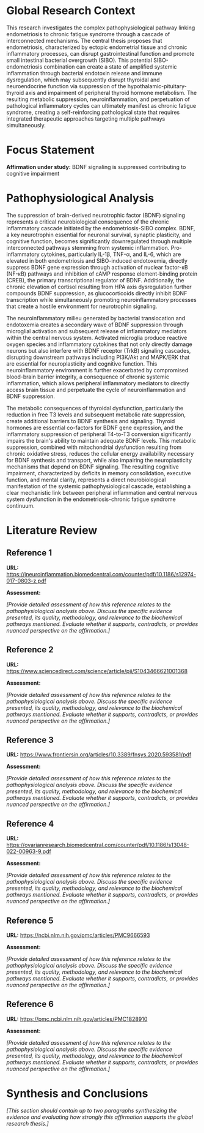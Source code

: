 # Global Research Context

This research investigates the complex pathophysiological pathway linking endometriosis to chronic fatigue syndrome through a cascade of interconnected mechanisms. The central thesis proposes that endometriosis, characterized by ectopic endometrial tissue and chronic inflammatory processes, can disrupt gastrointestinal function and promote small intestinal bacterial overgrowth (SIBO). This potential SIBO-endometriosis combination can create a state of amplified systemic inflammation through bacterial endotoxin release and immune dysregulation, which may subsequently disrupt thyroidal and neuroendocrine function via suppression of the hypothalamic-pituitary-thyroid axis and impairment of peripheral thyroid hormone metabolism. The resulting metabolic suppression, neuroinflammation, and perpetuation of pathological inflammatory cycles can ultimately manifest as chronic fatigue syndrome, creating a self-reinforcing pathological state that requires integrated therapeutic approaches targeting multiple pathways simultaneously.

# Focus Statement

**Affirmation under study:** BDNF signaling is suppressed contributing to cognitive impairment

# Pathophysiological Analysis

The suppression of brain-derived neurotrophic factor (BDNF) signaling represents a critical neurobiological consequence of the chronic inflammatory cascade initiated by the endometriosis-SIBO complex. BDNF, a key neurotrophin essential for neuronal survival, synaptic plasticity, and cognitive function, becomes significantly downregulated through multiple interconnected pathways stemming from systemic inflammation. Pro-inflammatory cytokines, particularly IL-1β, TNF-α, and IL-6, which are elevated in both endometriosis and SIBO-induced endotoxemia, directly suppress BDNF gene expression through activation of nuclear factor-κB (NF-κB) pathways and inhibition of cAMP response element-binding protein (CREB), the primary transcriptional regulator of BDNF. Additionally, the chronic elevation of cortisol resulting from HPA axis dysregulation further compounds BDNF suppression, as glucocorticoids directly inhibit BDNF transcription while simultaneously promoting neuroinflammatory processes that create a hostile environment for neurotrophin signaling.

The neuroinflammatory milieu generated by bacterial translocation and endotoxemia creates a secondary wave of BDNF suppression through microglial activation and subsequent release of inflammatory mediators within the central nervous system. Activated microglia produce reactive oxygen species and inflammatory cytokines that not only directly damage neurons but also interfere with BDNF receptor (TrkB) signaling cascades, disrupting downstream pathways including PI3K/Akt and MAPK/ERK that are essential for neuroplasticity and cognitive function. This neuroinflammatory environment is further exacerbated by compromised blood-brain barrier integrity, a consequence of chronic systemic inflammation, which allows peripheral inflammatory mediators to directly access brain tissue and perpetuate the cycle of neuroinflammation and BDNF suppression.

The metabolic consequences of thyroidal dysfunction, particularly the reduction in free T3 levels and subsequent metabolic rate suppression, create additional barriers to BDNF synthesis and signaling. Thyroid hormones are essential co-factors for BDNF gene expression, and the inflammatory suppression of peripheral T4-to-T3 conversion significantly impairs the brain's ability to maintain adequate BDNF levels. This metabolic suppression, combined with mitochondrial dysfunction resulting from chronic oxidative stress, reduces the cellular energy availability necessary for BDNF synthesis and transport, while also impairing the neuroplasticity mechanisms that depend on BDNF signaling. The resulting cognitive impairment, characterized by deficits in memory consolidation, executive function, and mental clarity, represents a direct neurobiological manifestation of the systemic pathophysiological cascade, establishing a clear mechanistic link between peripheral inflammation and central nervous system dysfunction in the endometriosis-chronic fatigue syndrome continuum.

# Literature Review

## Reference 1

**URL:** https://jneuroinflammation.biomedcentral.com/counter/pdf/10.1186/s12974-017-0803-z.pdf

**Assessment:**

*[Provide detailed assessment of how this reference relates to the pathophysiological analysis above. Discuss the specific evidence presented, its quality, methodology, and relevance to the biochemical pathways mentioned. Evaluate whether it supports, contradicts, or provides nuanced perspective on the affirmation.]*

## Reference 2

**URL:** https://www.sciencedirect.com/science/article/pii/S1043466621001368

**Assessment:**

*[Provide detailed assessment of how this reference relates to the pathophysiological analysis above. Discuss the specific evidence presented, its quality, methodology, and relevance to the biochemical pathways mentioned. Evaluate whether it supports, contradicts, or provides nuanced perspective on the affirmation.]*

## Reference 3

**URL:** https://www.frontiersin.org/articles/10.3389/fnsys.2020.593581/pdf

**Assessment:**

*[Provide detailed assessment of how this reference relates to the pathophysiological analysis above. Discuss the specific evidence presented, its quality, methodology, and relevance to the biochemical pathways mentioned. Evaluate whether it supports, contradicts, or provides nuanced perspective on the affirmation.]*

## Reference 4

**URL:** https://ovarianresearch.biomedcentral.com/counter/pdf/10.1186/s13048-022-00963-9.pdf

**Assessment:**

*[Provide detailed assessment of how this reference relates to the pathophysiological analysis above. Discuss the specific evidence presented, its quality, methodology, and relevance to the biochemical pathways mentioned. Evaluate whether it supports, contradicts, or provides nuanced perspective on the affirmation.]*

## Reference 5

**URL:** https://ncbi.nlm.nih.gov/pmc/articles/PMC9666593

**Assessment:**

*[Provide detailed assessment of how this reference relates to the pathophysiological analysis above. Discuss the specific evidence presented, its quality, methodology, and relevance to the biochemical pathways mentioned. Evaluate whether it supports, contradicts, or provides nuanced perspective on the affirmation.]*

## Reference 6

**URL:** https://pmc.ncbi.nlm.nih.gov/articles/PMC1828910

**Assessment:**

*[Provide detailed assessment of how this reference relates to the pathophysiological analysis above. Discuss the specific evidence presented, its quality, methodology, and relevance to the biochemical pathways mentioned. Evaluate whether it supports, contradicts, or provides nuanced perspective on the affirmation.]*

# Synthesis and Conclusions

*[This section should contain up to two paragraphs synthesizing the evidence and evaluating how strongly this affirmation supports the global research thesis.]*

